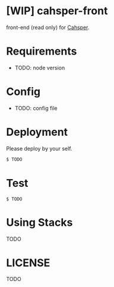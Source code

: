 # [WIP] cahsper-front

front-end (read only) for [Cahsper](https://github.com/YoshinoriN/cahsper).

# Requirements

* TODO: node version

# Config

* TODO: config file

# Deployment

Please deploy by your self.

```sh
$ TODO
```

# Test

```
$ TODO
```

# Using Stacks

TODO

# LICENSE

TODO
